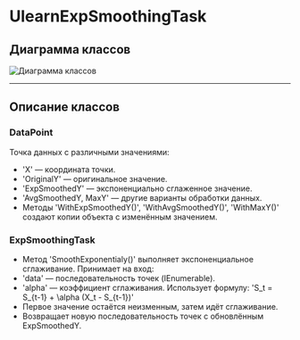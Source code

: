 # UlearnExpSmoothingTask

## Диаграмма классов
![Диаграмма классов](https://www.mermaidchart.com/raw/8a2dbc46-e2b3-469a-b9a6-0ddfb631d54a?theme=light&version=v0.1&format=svg)

---

## Описание классов

### DataPoint
Точка данных с различными значениями:
- 'X' — координата точки.
- 'OriginalY' — оригинальное значение.
- 'ExpSmoothedY' — экспоненциально сглаженное значение.
- 'AvgSmoothedY, MaxY' — другие варианты обработки данных.
- Методы 'WithExpSmoothedY()', 'WithAvgSmoothedY()', 'WithMaxY()' создают копии объекта с изменённым значением.

### ExpSmoothingTask
- Метод 'SmoothExponentialy()' выполняет экспоненциальное сглаживание.
Принимает на вход:
- 'data' — последовательность точек (IEnumerable<DataPoint>).
- 'alpha' — коэффициент сглаживания.
Использует формулу:
'S_t = S_{t-1} + \alpha (X_t - S_{t-1})'
- Первое значение остаётся неизменным, затем идёт сглаживание.
- Возвращает новую последовательность точек с обновлённым ExpSmoothedY.
